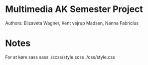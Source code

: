 # Multimedia AK Semester Project
Authors: Elizaveta Wagner,
         Kent vejrup Madsen,
         Nanna Fabricius

# Notes
For at køre sass
    sass ./scss/style.scss ./css/style.css